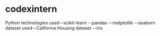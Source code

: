 # codexintern
Python 
technologies used--scikit-learn 
                 --pandas
                 --matplotlib
                 --seaborn
dataset used--California Housing dataset
            --iris


